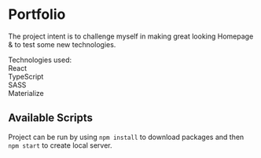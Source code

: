 # Portfolio

The project intent is to challenge myself in making great looking Homepage & to test some new technologies.

Technologies used: </br>
React </br>
TypeScript </br>
SASS </br>
Materialize </br>

## Available Scripts

Project can be run by using `npm install` to download packages and then `npm start` to create local server.
